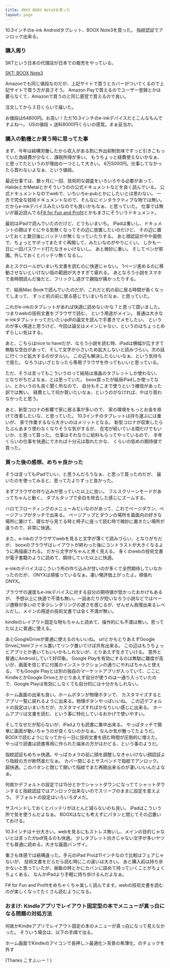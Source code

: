 ```yaml
---
title: ONYX BOOX Note3を買った
layout: page
---
```

10.3インチのe-ink Androidタブレット、BOOX Note3を買った。
指紋認証でアンロック出来る。

### 購入周り

SKTという日本の代理店が日本での販売をやっている。

[SKT: BOOX Note3](https://sktgroup.co.jp/boox-note3/)

Amazonでも同じ値段なのだが、上記サイトで買うとカバーがついてくるので上記サイトで買う方が良さそう。
Amazon Payで買えるのでユーザー登録とかは要らなくて、Amazonで買うのと同じ感覚で買えるので良い。

注文してから３日くらいで届いた。

お値段は64800円。お高い！ただ10.3インチのe-inkデバイスだとこんなもんですよね〜。
USの値段 + 送料8000円くらいの感覚。まぁ妥当か。

### 購入の動機とか買う時に思ってた事

まず、今年は結構労働したから収入がある割に外出抑制気味でずっと引きこもっていた為経費が少なく、課税所得が多い。
もうちょっと経費使えないかなぁ、と思ってたというのが理由の一つとして大きい。
6万5000円。仕事してなかったら買わないよなぁ、という値段。

最近仕事では、数ヶ月に一回、技術的な調査をいろいろやる必要があって、
HalideとかMetalとかそういうのの公式ドキュメントなどを良く読んでいる。
公式ドキュメントなのでwebで、いちいちe-pubとかにしたいとは思わない。
一方で完全な技術ドキュメントなので、そんなにインタラクティブな物では無い。
だからe-inkデバイスみたいなのでも良いかもなぁ、と思っていた。
仕事では無いが最近読んでる[F# for Fun and Profit](https://swlaschin.gitbooks.io/fsharpforfunandprofit/content/)とかもまさにそういうドキュメント。

最初はiPadで読んでいたのだけど、どうもいまいち。
iPadは重いし、ドキュメントの類はすぐにやる気無くなってその辺に放置したいのだけど、
その辺に置いておくと数日後にバッテリが無くなっていたりする。
あと顔認証がやや面倒で、ちょっとサボってまたすぐ再開して、みたいなのがやりにくい。
しかも一日に一回パスワード打たなきゃいけないし。
あと微妙に重い。
そしてペンが邪魔。外しておくとバッテリ無くなるし。

あとスクロールがいまいち文書を読むのに快適じゃない。
1ページ進めるのに移動させないといけない指の範囲が大きすぎて疲れる。
あとなろう小説をスマホで長時間読んだ後だと、フリックし過ぎで親指が痛かったりする。

で、結局Mac Bookで読んでいたのだが、これだと机の前に居る時間が長くなってしまって、
ずっと机の前に居る感じでいまいちだなぁ、と思っていた。

これがe-inkのタブレットがあれば快適に読めないかな？と思って買いました。
つまりwebの技術文書をブラウザで読む、
という用途がメイン。
普通は大きなe-inkタブレットってだいたいpdfの論文を読んで手書きでメモしたい、
というのが多い用途と思うけど、今回は論文はメインじゃない、というのはちょっとめずらしい気はする。

あと、こちらはnice to haveだが、なろう小説を読む時、iPadは横幅が広すぎて無駄な空白があって、そして文字が小さいため拡大しないと読みづらい。次の話に行くつど拡大するのがダルい。
この辺も解決したらいいなぁ、という気持ちで居た。
なろうはいざとなったら専用ブラウザを作ってもいいと思っている。

ただ、そうは言ってもこういうのって結局は液晶のタブレットしか使わない、
となりがちだよなぁ、とは思っていた。
boox買ったが結局iPadしか使ってない、とかいうのも良く聞く所なので、
自分もそこまで使うという確信があった訳では無い。
経費として何か買いたいなぁ、というのがなければ、やはり買わなかったと思う。

あと、新型コロナの影響で家に居る事が多いので、
家の環境をもっとお金を掛けて改善したいな、と思っていた。
10.3インチのタブレットは持ち運ぶには重いが、
家で作業するなら大きいのはメリットとなる。
新型コロナが収束したらたぶんあまり使わなくなりそうな気がするが、
在宅が続いている間だけでもいいか、と思って買った。
仕事はそれなりに給料もらってやっているので、
半年くらいの仕事を快適にできれば十分元は取れたかな、
くらいの低めの期待値で買った。

### 買った後の感想、めちゃ良かった

そうは言ってもiPadでいい、と思うんだろうなぁ、と思って買ったのだが、
届いたのを使ってみると、思ってたよりずっと良かった。

まずブラウザの作り込みが思っていた以上に良い。
フルスクリーンモードがあってちゃんと動く。
ダブルタップで余白を除去した感じにズームする。

ハロでフローティングのメニューみたいなのがあって、これでページダウン、ページアップがタッチで出来る。
ページアップとダウンの場所を画面内の好きな場所に置けて、寝ながら見てる時と椅子に座って読む時で微妙に置きたい場所が違うので、非常に快適。

また、e-inkのブラウザでwebを見ると文字が薄くて読みづらい、となりがちだが、
booxのブラウザはレイアウトが終わった後にコントラストが大きくなるように再描画される。
だから文字がちゃんと黒く見える。
多くのwebの技術文書が電子書籍のように読めて、期待していた以上に快適。

e-inkのデバイスはこういう所の作り込みが甘いのが多くて全然期待していなかったのだが、
ONYXは頑張っているなぁ。凄い俺評価上がったよ。頑張れONYX。

ブラウザの速度もe-inkデバイスに対する自分の期待値が低かったおかげもあるが、
予想以上に快適で不満も無い。一話あたりが短いなろう小説などではページ遷移が多いので多少レンダリングの遅さを感じるが、ぜんぜん我慢出来るレベルだし、メインの用途の技術文書では全く不満が無い。

kindleのレイアウト固定な物もちゃんと読めて、操作的にも不満は無い。思ってた以上に普通に使える。

あとGoogleDriveが普通に使えるのもいいね。
urlとかもとりあえずGoogle Driveにhtmlファイル置いてリンク置いてけば共有出来る。
この辺はもうちょっとアプリとか書いてもいいかもしれないが、とりあえず生きていける。
意外と普通にAndroidしていて好印象。
Google Playを有効にするのは無駄に難度が高いが、画面を信じずに付属のインストラクションの通りにやればちゃんと使える。
でもGoogle Playとは別の独自のマーケットアプリが入っていて、ここにKindleとかGoogle Driveとかとりあえず自分が使うのは一通り入っていたので、Google Playは有効にしなくても自分的には十分かもしれない。

ホーム画面の出来も良い。ホームボタンが物理ボタンで、
カスタマイズするとアプリ一覧に戻れるように出来る。物理ボタンやっぱいいね。
この辺デフォルトの設定はいまいちだが、カスタマイズすればかなりいい感じに出来る。
ホームアプリは文書を読む、という事に特化しているおかげで使いやすい。

そしてなぜだが知らないが、iPadよりも読書に集中出来る。
やっぱタッチで簡単に画面が動いちゃうのが良くないのかなぁ。
なんか気が散ってたようだ。
BOOXで読むようになってから一日に技術文書を読む時間が圧倒的に増えた。
やっぱり読書は読書専用に作られた端末の方がはかどる、という事のようだ。

指紋認証もめちゃ快適。やっぱカメラの前に顔を調整しなきゃいけない顔認証より指紋の方が断然楽だなぁ。
カバー閉じるとサスペンドで指紋でアンロック。超快適。このパタンと閉じて開いて指紋でまた再開出来るのが凄いいいんだよなぁ。

何故かデフォルトの設定では15分とかでシャットダウンになっててシャットダウンすると指紋認証ではアンロック出来ないのでスリープのままに設定を変えよう。
デフォルトの設定はいろいろダメだ。

サスペンドしておくとバッテリがほとんど減らないのも良い。
iPadはこういう所で気を使うんだよなぁ。
BOOXはなにも考えずにパタンと閉じてその辺置いておける。

10.3インチは十分大きい。webを見るにもストレス無いし、メインの目的じゃないとは言ったがpdf見るのも快適。
少しタブレット向きじゃない文字が多いヤツでも普通に読める。大きな画面バンザイ。

重さも体感では結構違った。手元のiPad Proは11インチなので比較はフェアじゃないが、
技術文書をだらだら読む時にこの違いは大きい。
あと購入前は持ち歩かないと思っていたが、昼飯の時とかにカバンに詰めて持っていくことがちょくちょくある。
なんかiPadより手軽に持ち歩けるんだよなぁ。

F# for Fun and Profitをめちゃくちゃ楽しく読んでます。webの技術文書を読むのが楽しくなってたくさん読むようになる。

### おまけ: Kindleアプリでレイアウト固定型の本でメニューが真っ白になる問題の対処方法

何故かKindleアプリでレイアウト固定の本のメニューが真っ白になって見えなかった。
そういう場合は、以下の手順で治る。

ホーム画面でKindleのアイコンで長押し＞最適化＞背景の希薄化、のチェックを外す

(Thanks こすふぃー！)